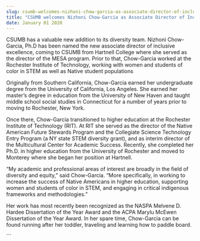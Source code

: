 ```yaml
---
slug: csumb-welcomes-nizhoni-chow-garcia-as-associate-director-of-inclusive-excellence
title: "CSUMB welcomes Nizhoni Chow-Garcia as Associate Director of Inclusive Excellence"
date: January 01 2020
---
```


 
<p>
  CSUMB has a valuable new addition to its diversity team. Nizhoni Chow-Garcia,
  Ph.D has been named the new associate director of inclusive excellence, coming
  to CSUMB from Hartnell College where she served as the director of the MESA
  program. Prior to that, Chow-Garcia worked at the Rochester Institute of
  Technology, working with women and students of color in STEM as well as Native
  student populations
</p>
<p>
  Originally from Southern California, Chow-Garcia earned her undergraduate
  degree from the University of California, Los Angeles. She earned her master’s
  degree in education from the University of New Haven and taught middle school
  social studies in Connecticut for a number of years prior to moving to
  Rochester, New York.
</p>
<p>
  Once there, Chow-Garcia transitioned to higher education at the Rochester
  Institute of Technology (RIT). At RIT she served as the director of the Native
  American Future Stewards Program and the Collegiate Science Technology Entry
  Program (a NY state STEM diversity grant), and as interim director of the
  Multicultural Center for Academic Success. Recently, she completed her Ph.D.
  in higher education from the University of Rochester and moved to Monterey
  where she began her position at Hartnell.
</p>
<p>
  “My academic and professional areas of interest are broadly in the field of
  diversity and equity,” said Chow-Garcia. “More specifically, in working to
  increase the success of Native Americans in higher education, supporting women
  and students of color in STEM, and engaging in critical indigenous frameworks
  and methodologies.”
</p>
<p>
  Her work has most recently been recognized as the NASPA Melvene D. Hardee
  Dissertation of the Year Award and the ACPA Marylu McEwen Dissertation of the
  Year Award. In her spare time, Chow-Garcia can be found running after her
  toddler, traveling and learning how to paddle board.
</p>
```
